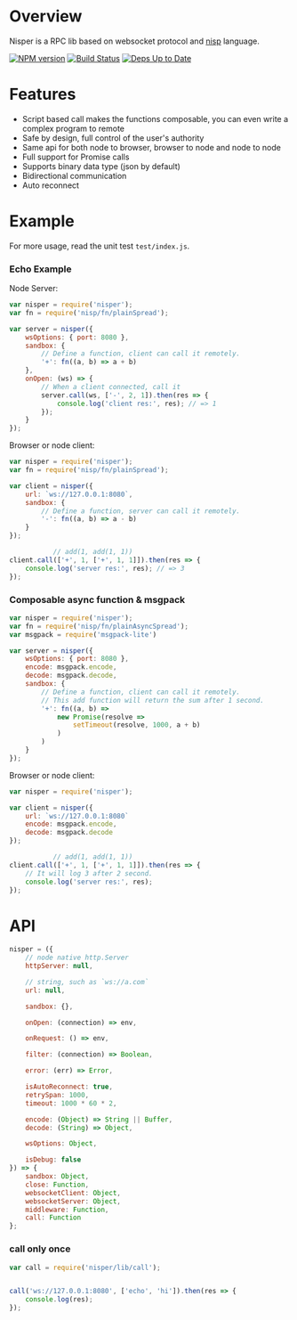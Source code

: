 # Overview

Nisper is a RPC lib based on websocket protocol and [nisp][] language.

[![NPM version](https://badge.fury.io/js/nisper.svg)](http://badge.fury.io/js/nisper) [![Build Status](https://travis-ci.org/ysmood/nisper.svg)](https://travis-ci.org/ysmood/nisper) [![Deps Up to Date](https://david-dm.org/ysmood/nisper.svg?style=flat)](https://david-dm.org/ysmood/nisper)


# Features

- Script based call makes the functions composable, you can even write a complex program to remote
- Safe by design, full control of the user's authority
- Same api for both node to browser, browser to node and node to node
- Full support for Promise calls
- Supports binary data type (json by default)
- Bidirectional communication
- Auto reconnect

# Example

For more usage, read the unit test `test/index.js`.

### Echo Example

Node Server:

```js
var nisper = require('nisper');
var fn = require('nisp/fn/plainSpread');

var server = nisper({
    wsOptions: { port: 8080 },
    sandbox: {
        // Define a function, client can call it remotely.
        '+': fn((a, b) => a + b)
    },
    onOpen: (ws) => {
        // When a client connected, call it
        server.call(ws, ['-', 2, 1]).then(res => {
            console.log('client res:', res); // => 1
        });
    }
});

```

Browser or node client:

```js
var nisper = require('nisper');
var fn = require('nisp/fn/plainSpread');

var client = nisper({
    url: `ws://127.0.0.1:8080`,
    sandbox: {
        // Define a function, server can call it remotely.
        '-': fn((a, b) => a - b)
    }
});

           // add(1, add(1, 1))
client.call(['+', 1, ['+', 1, 1]]).then(res => {
    console.log('server res:', res); // => 3
});

```


### Composable async function & msgpack


```js
var nisper = require('nisper');
var fn = require('nisp/fn/plainAsyncSpread');
var msgpack = require('msgpack-lite')

var server = nisper({
    wsOptions: { port: 8080 },
    encode: msgpack.encode,
    decode: msgpack.decode,
    sandbox: {
        // Define a function, client can call it remotely.
        // This add function will return the sum after 1 second.
        '+': fn((a, b) =>
            new Promise(resolve =>
                setTimeout(resolve, 1000, a + b)
            )
        )
    }
});

```

Browser or node client:

```js
var nisper = require('nisper');

var client = nisper({
    url: `ws://127.0.0.1:8080`
    encode: msgpack.encode,
    decode: msgpack.decode
});

           // add(1, add(1, 1))
client.call(['+', 1, ['+', 1, 1]]).then(res => {
    // It will log 3 after 2 second.
    console.log('server res:', res);
});

```


# API

```js
nisper = ({
    // node native http.Server
    httpServer: null,

    // string, such as `ws://a.com`
    url: null,

    sandbox: {},

    onOpen: (connection) => env,

    onRequest: () => env,

    filter: (connection) => Boolean,

    error: (err) => Error,

    isAutoReconnect: true,
    retrySpan: 1000,
    timeout: 1000 * 60 * 2,

    encode: (Object) => String || Buffer,
    decode: (String) => Object,

    wsOptions: Object,

    isDebug: false
}) => {
    sandbox: Object,
    close: Function,
    websocketClient: Object,
    websocketServer: Object,
    middleware: Function,
    call: Function
};
```

### call only once

```js
var call = require('nisper/lib/call');


call('ws://127.0.0.1:8080', ['echo', 'hi']).then(res => {
    console.log(res);
});
```

[nisp]: https://github.com/ysmood/nisp